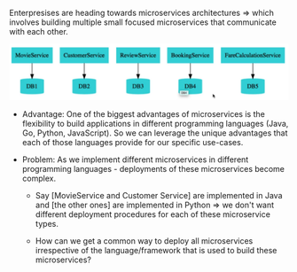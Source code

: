 Enterpresises are heading towards microservices architectures => which involves building multiple small focused microservices that communicate with each other.

![x](../images/im20.png)

- Advantage: One of the biggest advantages of microservices is the flexibility to build applications in different programming languages (Java, Go, Python, JavaScript). So we can leverage the unique advantages that each of those languages provide for our specific use-cases.

- Problem: As we implement different microservices in different programming languages - deployments of these microservices become complex.

  - Say [MovieService and Customer Service] are implemented in Java and [the other ones] are implemented in Python => we don't want different deployment procedures for each of these microservice types.

  - How can we get a common way to deploy all microservices irrespective of the language/framework that is used to build these microservices?
